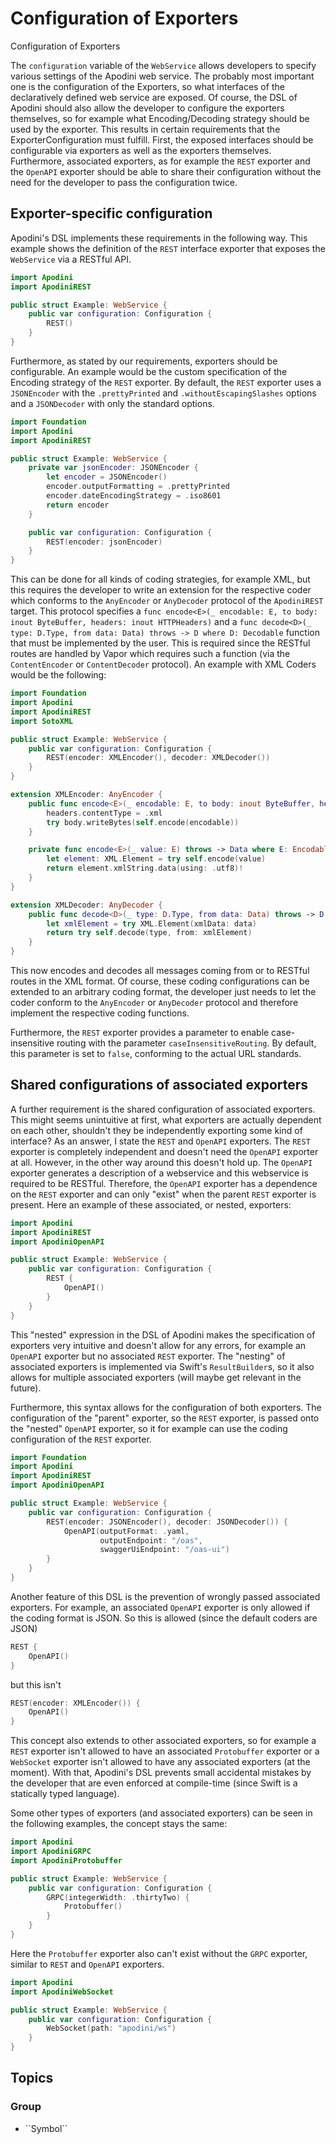 # Configuration of Exporters

Configuration of Exporters

The `configuration` variable of the `WebService` allows developers to specify various settings of the Apodini web service. The probably most important one is the configuration of the Exporters, so what interfaces of the declaratively defined web service are exposed. Of course, the DSL of Apodini should also allow the developer to configure the exporters themselves, so for example what Encoding/Decoding strategy should be used by the exporter. 
This results in certain requirements that the ExporterConfiguration must fulfill. First, the exposed interfaces should be configurable via exporters as well as the exporters themselves. Furthermore, associated exporters, as for example the `REST` exporter and the `OpenAPI` exporter should be able to share their configuration without the need for the developer to pass the configuration twice.

## Exporter-specific configuration

Apodini's DSL implements these requirements in the following way. This example shows the definition of the `REST` interface exporter that exposes the `WebService` via a RESTful API.

```swift
import Apodini
import ApodiniREST

public struct Example: WebService {
    public var configuration: Configuration { 
        REST()
    }
}
```

Furthermore, as stated by our requirements, exporters should be configurable. An example would be the custom specification of the Encoding strategy of the `REST` exporter. By default, the `REST` exporter uses a `JSONEncoder` with the `.prettyPrinted` and `.withoutEscapingSlashes` options and a `JSONDecoder` with only the standard options.

```swift
import Foundation
import Apodini
import ApodiniREST

public struct Example: WebService {
    private var jsonEncoder: JSONEncoder {
        let encoder = JSONEncoder()
        encoder.outputFormatting = .prettyPrinted
        encoder.dateEncodingStrategy = .iso8601
        return encoder
    }

    public var configuration: Configuration { 
        REST(encoder: jsonEncoder)
    }
}
```

This can be done for all kinds of coding strategies, for example XML, but this requires the developer to write an extension for the respective coder which conforms to the `AnyEncoder` or `AnyDecoder` protocol of the `ApodiniREST` target. This protocol specifies a `func encode<E>(_ encodable: E, to body: inout ByteBuffer, headers: inout HTTPHeaders)` and a `func decode<D>(_ type: D.Type, from data: Data) throws -> D where D: Decodable` function that must be implemented by the user. This is required since the RESTful routes are handled by Vapor which requires such a function (via the `ContentEncoder` or `ContentDecoder` protocol). An example with XML Coders would be the following:

```swift
import Foundation
import Apodini
import ApodiniREST
import SotoXML

public struct Example: WebService {
    public var configuration: Configuration { 
        REST(encoder: XMLEncoder(), decoder: XMLDecoder())
    }
}

extension XMLEncoder: AnyEncoder {
    public func encode<E>(_ encodable: E, to body: inout ByteBuffer, headers: inout HTTPHeaders) throws where E: Encodable {
        headers.contentType = .xml
        try body.writeBytes(self.encode(encodable))
    }

    private func encode<E>(_ value: E) throws -> Data where E: Encodable {
        let element: XML.Element = try self.encode(value)
        return element.xmlString.data(using: .utf8)!
    }
}

extension XMLDecoder: AnyDecoder {
    public func decode<D>(_ type: D.Type, from data: Data) throws -> D where D: Decodable {
        let xmlElement = try XML.Element(xmlData: data)
        return try self.decode(type, from: xmlElement)
    }
}
```

This now encodes and decodes all messages coming from or to RESTful routes in the XML format. Of course, these coding configurations can be extended to an arbitrary coding format, the developer just needs to let the coder conform to the `AnyEncoder` or `AnyDecoder` protocol and therefore implement the respective coding functions.

Furthermore, the `REST` exporter provides a parameter to enable case-insensitive routing with the parameter `caseInsensitiveRouting`. By default, this parameter is set to `false`, conforming to the actual URL standards.

## Shared configurations of associated exporters

A further requirement is the shared configuration of associated exporters. This might seems unintuitive at first, what exporters are actually dependent on each other, shouldn't they be independently exporting some kind of interface? As an answer, I state the `REST` and `OpenAPI` exporters. The `REST` exporter is completely independent and doesn't need the `OpenAPI` exporter at all. However, in the other way around this doesn't hold up. The `OpenAPI` exporter generates a description of a webservice and this webservice is required to be RESTful. Therefore, the `OpenAPI` exporter has a dependence on the `REST` exporter and can only "exist" when the parent `REST` exporter is present.
Here an example of these associated, or nested, exporters:

```swift
import Apodini
import ApodiniREST
import ApodiniOpenAPI

public struct Example: WebService {
    public var configuration: Configuration { 
        REST {
            OpenAPI()
        }
    }
}
```

This "nested" expression in the DSL of Apodini makes the specification of exporters very intuitive and doesn't allow for any errors, for example an `OpenAPI` exporter but no associated `REST` exporter. The "nesting" of associated exporters is implemented via Swift's `ResultBuilder`s, so it also allows for multiple associated exporters (will maybe get relevant in the future).

Furthermore, this syntax allows for the configuration of both exporters. The configuration of the "parent" exporter, so the `REST` exporter, is passed onto the "nested" `OpenAPI` exporter, so it for example can use the coding configuration of the `REST` exporter.

```swift
import Foundation
import Apodini
import ApodiniREST
import ApodiniOpenAPI

public struct Example: WebService {
    public var configuration: Configuration { 
        REST(encoder: JSONEncoder(), decoder: JSONDecoder()) {
            OpenAPI(outputFormat: .yaml,
                    outputEndpoint: "/oas",
                    swaggerUiEndpoint: "/oas-ui")
        }
    }
}
```

Another feature of this DSL is the prevention of wrongly passed associated exporters. For example, an associated `OpenAPI` exporter is only allowed if the coding format is JSON. So this is allowed (since the default coders are JSON)

```swift
REST {
    OpenAPI()
}
```

but this isn't

```swift
REST(encoder: XMLEncoder()) {
    OpenAPI()
}
```

This concept also extends to other associated exporters, so for example a `REST` exporter isn't allowed to have an associated `Protobuffer` exporter or a `WebSocket` exporter isn't allowed to have any associated exporters (at the moment). With that, Apodini's DSL prevents small accidental mistakes by the developer that are even enforced at compile-time (since Swift is a statically typed language).

Some other types of exporters (and associated exporters) can be seen in the following examples, the concept stays the same:

```swift
import Apodini
import ApodiniGRPC
import ApodiniProtobuffer

public struct Example: WebService {
    public var configuration: Configuration { 
        GRPC(integerWidth: .thirtyTwo) {
            Protobuffer()
        }
    }
}
```

Here the `Protobuffer` exporter also can't exist without the `GRPC` exporter, similar to `REST` and `OpenAPI` exporters.

```swift
import Apodini
import ApodiniWebSocket

public struct Example: WebService {
    public var configuration: Configuration { 
        WebSocket(path: "apodini/ws")
    }
}
```

## Topics

### <!--@START_MENU_TOKEN@-->Group<!--@END_MENU_TOKEN@-->

- <!--@START_MENU_TOKEN@-->``Symbol``<!--@END_MENU_TOKEN@-->
